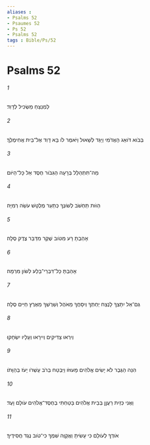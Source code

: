 ```yaml
---
aliases : 
- Psalms 52
- Psaumes 52
- Ps 52
- Psalms 52
tags : Bible/Ps/52
---
```


# Psalms 52

###### 1
לַמְנַצֵּחַ מַשְׂכִּיל לְדָוִד׃
###### 2
בְּבֹוא דֹּואֵג הָאֲדֹמִי וַיַּגֵּד לְשָׁאוּל וַיֹּאמֶר לֹו בָּא דָוִד אֶל־בֵּית אֲחִימֶלֶךְ׃
###### 3
מַה־תִּתְהַלֵּל בְּרָעָה הַגִּבֹּור חֶסֶד אֵל כָּל־הַיֹּום׃
###### 4
הַוֹּות תַּחְשֹׁב לְשֹׁונֶךָ כְּתַעַר מְלֻטָּשׁ עֹשֵׂה רְמִיָּה׃
###### 5
אָהַבְתָּ רָּע מִטֹּוב שֶׁקֶר מִדַּבֵּר צֶדֶק סֶלָה׃
###### 6
אָהַבְתָּ כָל־דִּבְרֵי־בָלַע לְשֹׁון מִרְמָה׃
###### 7
גַּם־אֵל יִתָּצְךָ לָנֶצַח יַחְתְּךָ וְיִסָּחֲךָ מֵאֹהֶל וְשֵׁרֶשְׁךָ מֵאֶרֶץ חַיִּים סֶלָה׃
###### 8
וְיִרְאוּ צַדִּיקִים וְיִירָאוּ וְעָלָיו יִשְׂחָקוּ׃
###### 9
הִנֵּה הַגֶּבֶר לֹא יָשִׂים אֱלֹהִים מָעוּזֹּו וַיִּבְטַח בְּרֹב עָשְׁרֹו יָעֹז בְּהַוָּתֹו׃
###### 10
וַאֲנִי כְּזַיִת רַעֲןָן בְּבֵית אֱלֹהִים בָּטַחְתִּי בְחֶסֶד־אֱלֹהִים עֹולָם וָעֶד׃
###### 11
אֹודְךָ לְעֹולָם כִּי עָשִׂיתָ וַאֲקַוֶּה שִׁמְךָ כִי־טֹוב נֶגֶד חֲסִידֶיךָ׃

